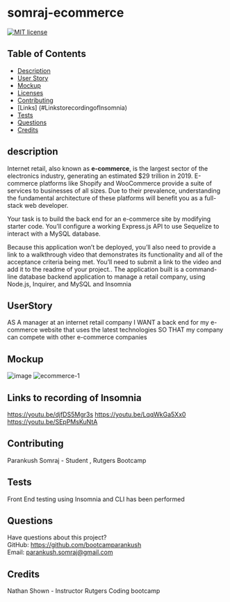 # somraj-ecommerce


[![MIT license](https://img.shields.io/badge/License-MIT-blue.svg)](https://lbesson.mit-license.org/)

## Table of Contents
  * [Description](#description)
  * [User Story](#UserStory)
  * [Mockup](#Mockup)
  * [Licenses](#licenses)
  * [Contributing](#contributing)
  * [Links] (#LinkstorecordingofInsomnia)
  * [Tests](#tests)
  * [Questions](#questions)
  * [Credits](#credits)


## description
Internet retail, also known as **e-commerce**, is the largest sector of the electronics industry, generating an estimated $29 trillion in 2019. E-commerce platforms like Shopify and WooCommerce provide a suite of services to businesses of all sizes. Due to their prevalence, understanding the fundamental architecture of these platforms will benefit you as a full-stack web developer.

Your task is to build the back end for an e-commerce site by modifying starter code. You’ll configure a working Express.js API to use Sequelize to interact with a MySQL database.

Because this application won’t be deployed, you’ll also need to provide a link to a walkthrough video that demonstrates its functionality and all of the acceptance criteria being met. You’ll need to submit a link to the video and add it to the readme of your project.. The application built  is a command-line database backend application to manage a retail company, using Node.js, Inquirer, and MySQL and Insomnia


## UserStory
AS A manager at an internet retail company
I WANT a back end for my e-commerce website that uses the latest technologies
SO THAT my company can compete with other e-commerce companies

## Mockup
![image](https://user-images.githubusercontent.com/120338398/231562415-4937bf19-623b-49e2-9d53-bb0375dc923f.png)
![ecommerce-1](https://user-images.githubusercontent.com/120338398/231562537-635fd0c0-719d-4ccf-a909-acf8dcae6062.JPG)

## Links to recording of Insomnia
https://youtu.be/djfDS5Mgr3s
https://youtu.be/LqqWkGa5Xx0
https://youtu.be/SEpPMsKuNtA
## Contributing
Parankush Somraj - Student , Rutgers Bootcamp

## Tests
  Front End testing using Insomnia and CLI has been performed

## Questions
Have questions about this project?  
GitHub: https://github.com/bootcamparankush  
Email: parankush.somraj@gmail.com

## Credits
Nathan Shown - Instructor Rutgers Coding bootcamp
